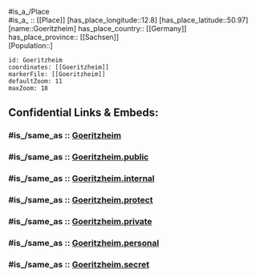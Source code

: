 ﻿---
confidential: public
isDeleted: false
location:
- 50.97
- 12.8
mapmarker: city
mapzoom:
- 7
- 12
SpocWebEntityId: 30671
tags:
- geo/City
type: City
---

#is_a_/Place  
#is_a_ :: [[Place]] 
[has_place_longitude::12.8] 
[has_place_latitude::50.97] 
[name::Goeritzheim] 
has_place_country:: [[Germany]]  
has_place_province:: [[Sachsen]]  
[Population::] 



```leaflet
id: Goeritzheim
coordinates: [[Goeritzheim]] 
markerFile: [[Goeritzheim]] 
defaultZoom: 11 
maxZoom: 18
```


## Confidential Links & Embeds: 

### #is_/same_as :: [Goeritzheim](/_Standards/Earth/Continent/Europe/Europe~Central/Germany/Germany~East/Sachsen/counties~Sachsen/Mittelsachsen/cities~Mittelsachsen/Lunzenau/City/Goeritzheim.md) 

### #is_/same_as :: [Goeritzheim.public](/_public/Earth/Continent/Europe/Europe~Central/Germany/Germany~East/Sachsen/counties~Sachsen/Mittelsachsen/cities~Mittelsachsen/Lunzenau/City/Goeritzheim.public.md) 

### #is_/same_as :: [Goeritzheim.internal](/_internal/Earth/Continent/Europe/Europe~Central/Germany/Germany~East/Sachsen/counties~Sachsen/Mittelsachsen/cities~Mittelsachsen/Lunzenau/City/Goeritzheim.internal.md) 

### #is_/same_as :: [Goeritzheim.protect](/_protect/Earth/Continent/Europe/Europe~Central/Germany/Germany~East/Sachsen/counties~Sachsen/Mittelsachsen/cities~Mittelsachsen/Lunzenau/City/Goeritzheim.protect.md) 

### #is_/same_as :: [Goeritzheim.private](/_private/Earth/Continent/Europe/Europe~Central/Germany/Germany~East/Sachsen/counties~Sachsen/Mittelsachsen/cities~Mittelsachsen/Lunzenau/City/Goeritzheim.private.md) 

### #is_/same_as :: [Goeritzheim.personal](/_personal/Earth/Continent/Europe/Europe~Central/Germany/Germany~East/Sachsen/counties~Sachsen/Mittelsachsen/cities~Mittelsachsen/Lunzenau/City/Goeritzheim.personal.md) 

### #is_/same_as :: [Goeritzheim.secret](/_secret/Earth/Continent/Europe/Europe~Central/Germany/Germany~East/Sachsen/counties~Sachsen/Mittelsachsen/cities~Mittelsachsen/Lunzenau/City/Goeritzheim.secret.md)

